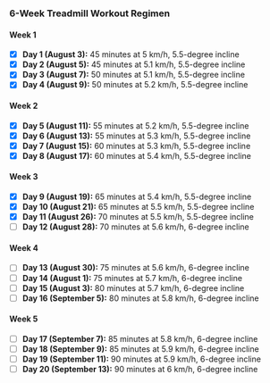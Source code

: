 ### 6-Week Treadmill Workout Regimen

#### Week 1
- [x] **Day 1 (August 3):** 45 minutes at 5 km/h, 5.5-degree incline
- [x] **Day 2 (August 5):** 45 minutes at 5.1 km/h, 5.5-degree incline
- [x] **Day 3 (August 7):** 50 minutes at 5.1 km/h, 5.5-degree incline
- [x] **Day 4 (August 9):** 50 minutes at 5.2 km/h, 5.5-degree incline

#### Week 2
- [x] **Day 5 (August 11):** 55 minutes at 5.2 km/h, 5.5-degree incline
- [x] **Day 6 (August 13):** 55 minutes at 5.3 km/h, 5.5-degree incline
- [x] **Day 7 (August 15):** 60 minutes at 5.3 km/h, 5.5-degree incline
- [x] **Day 8 (August 17):** 60 minutes at 5.4 km/h, 5.5-degree incline

#### Week 3
- [x] **Day 9 (August 19):** 65 minutes at 5.4 km/h, 5.5-degree incline
- [x] **Day 10 (August 21):** 65 minutes at 5.5 km/h, 5.5-degree incline
- [x] **Day 11 (August 26):** 70 minutes at 5.5 km/h, 5.5-degree incline
- [ ] **Day 12 (August 28):** 70 minutes at 5.6 km/h, 6-degree incline

#### Week 4
- [ ] **Day 13 (August 30):** 75 minutes at 5.6 km/h, 6-degree incline
- [ ] **Day 14 (August 1):** 75 minutes at 5.7 km/h, 6-degree incline
- [ ] **Day 15 (August 3):** 80 minutes at 5.7 km/h, 6-degree incline
- [ ] **Day 16 (September 5):** 80 minutes at 5.8 km/h, 6-degree incline

#### Week 5
- [ ] **Day 17 (September 7):** 85 minutes at 5.8 km/h, 6-degree incline
- [ ] **Day 18 (September 9):** 85 minutes at 5.9 km/h, 6-degree incline
- [ ] **Day 19 (September 11):** 90 minutes at 5.9 km/h, 6-degree incline
- [ ] **Day 20 (September 13):** 90 minutes at 6 km/h, 6-degree incline
